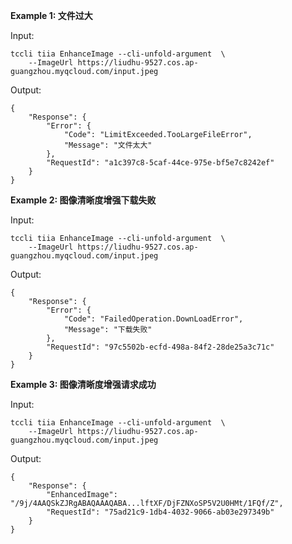 **Example 1: 文件过大**



Input: 

```
tccli tiia EnhanceImage --cli-unfold-argument  \
    --ImageUrl https://liudhu-9527.cos.ap-guangzhou.myqcloud.com/input.jpeg
```

Output: 
```
{
    "Response": {
        "Error": {
            "Code": "LimitExceeded.TooLargeFileError",
            "Message": "文件太大"
        },
        "RequestId": "a1c397c8-5caf-44ce-975e-bf5e7c8242ef"
    }
}
```

**Example 2: 图像清晰度增强下载失败**



Input: 

```
tccli tiia EnhanceImage --cli-unfold-argument  \
    --ImageUrl https://liudhu-9527.cos.ap-guangzhou.myqcloud.com/input.jpeg
```

Output: 
```
{
    "Response": {
        "Error": {
            "Code": "FailedOperation.DownLoadError",
            "Message": "下载失败"
        },
        "RequestId": "97c5502b-ecfd-498a-84f2-28de25a3c71c"
    }
}
```

**Example 3: 图像清晰度增强请求成功**



Input: 

```
tccli tiia EnhanceImage --cli-unfold-argument  \
    --ImageUrl https://liudhu-9527.cos.ap-guangzhou.myqcloud.com/input.jpeg
```

Output: 
```
{
    "Response": {
        "EnhancedImage": "/9j/4AAQSkZJRgABAQAAAQABA...lftXF/DjFZNXoSP5V2U0HMt/1FQf/Z",
        "RequestId": "75ad21c9-1db4-4032-9066-ab03e297349b"
    }
}
```

